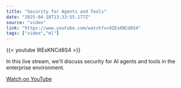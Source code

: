 ```yaml
---
title: "Security for Agents and Tools"
date: "2025-04-18T13:33:55.177Z"
source: "video"
link: "https://www.youtube.com/watch?v=9IEsKNCd8S4"
tags: ["video","ml"]
---
```


{{< youtube 9IEsKNCd8S4 >}}

In this live stream, we'll discuss security for AI agents and tools in the enterprise environment.

[Watch on YouTube](https://www.youtube.com/watch?v=9IEsKNCd8S4)

